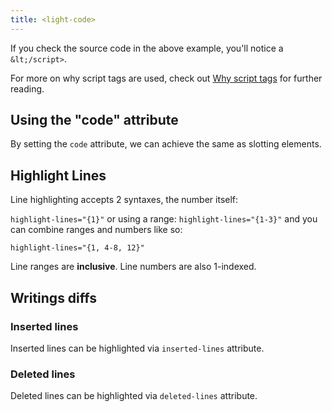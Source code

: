 ```yaml
---
title: <light-code>
---
```


<light-code style="display: none;"></light-code>

<light-preview preview-mode="shadow-dom">
  <script type="text/plain" slot="code">
    <light-code>
      <script type="text/plain" slot="code">
        <html>
          <head></head>
          <body>
            HHello World Hello World Hello WorldHello World Hello World Hello WorldHello World Hello World Hello WorldHello World Hello World Hello WorldHello World Hello World Hello WorldHello World Hello World Hello WorldHello World Hello World Hello WorldHello World Hello World Hello WorldHello World Hello World Hello WorldHello World Hello World Hello WorldHello World Hello World Hello WorldHello World Hello World Hello WorldHello World Hello World Hello WorldHello World Hello World Hello Worldello World Hello World Hello World
            <script>
              const greeting = "Hello World"
              console.log(greeting)
            &lt;/script>
          </body>
        </html>
      &lt;/script>
    </light-code>
  </script>
</light-preview>

If you check the source code in the above example, you'll notice a `&lt;/script>`.

For more on why script tags are used, check out [Why script tags](/references/why-script-tags/)
for further reading.

## Using the "code" attribute

By setting the `code` attribute, we can achieve the same as slotting elements.

<light-preview preview-mode="shadow-dom">
  <template slot="code">
    <light-code code="<html>
        <head></head>
        <body>
          Hello World
          <script>
            console.log('Hello World')
          </script>
        </body>
      </html>"
    ></light-code>
  </template>
</light-preview>

## Highlight Lines

Line highlighting accepts 2 syntaxes, the number itself:

`highlight-lines="{1}"` or using a range: `highlight-lines="{1-3}"` and you
can combine ranges and numbers like so:

```
highlight-lines="{1, 4-8, 12}"
```

Line ranges are **inclusive**. Line numbers are also 1-indexed.

<light-preview preview-mode="shadow-dom">
  <script type="text/plain" slot="code">
    <light-code highlight-lines="{1-3, 6, 7}">
      <script type="text/plain" slot="code">
        <html>
          <head>
          </head>
          <body>
            <h1>
              Hello World
            </h1>
          </body>
        </html>
      &lt;/script>
    </light-code>
  </script>
</light-preview>

## Writings diffs

### Inserted lines

Inserted lines can be highlighted via `inserted-lines` attribute.

<light-preview preview-mode="shadow-dom">
  <script type="text/plain" slot="code">
    <light-code deleted-lines="{1-3, 6, 7}">
      <script type="text/plain" slot="code">
        <html>
          <head></head>
          <body>
            Hello World

            <script>
              console.log("Hello World")
            &lt;/script>
          </body>
        </html>
      &lt;/script>
    </light-code>
  </script>
</light-preview>

### Deleted lines

Deleted lines can be highlighted via `deleted-lines` attribute.

<light-preview preview-mode="shadow-dom">
  <script type="text/plain" slot="code">
    <light-code deleted-lines="{1-3, 6, 7}">
      <script type="text/plain" slot="code">
        <html>
          <head>
          </head>
          <body>
            <h1>
              Hello World
            </h1>
          </body>
        </html>
      &lt;/script>
    </light-code>
  </script>
</light-preview>

